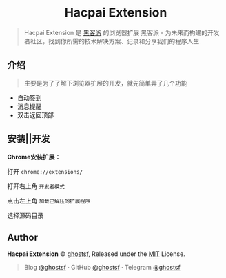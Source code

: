 <h1 align="center">Hacpai Extension</h1>

> Hacpai Extension 是 [黑客派](https://hacpai.com/) 的浏览器扩展
> 黑客派 - 为未来而构建的开发者社区，找到你所需的技术解决方案、记录和分享我们的程序人生

## 介绍

> 主要是为了了解下浏览器扩展的开发，就先简单弄了几个功能

+ 自动签到
+ 消息提醒
+ 双击返回顶部

## 安装||开发

**Chrome安装扩展：**

打开 `chrome://extensions/`

打开右上角 `开发者模式`

点击左上角 `加载已解压的扩展程序`

选择源码目录

## Author

**Hacpai Extension** © [ghostsf](https://github.com/ghostsf), Released under the [MIT](./LICENSE) License.<br>

> Blog [@ghostsf](https://ghostsf) · GitHub [@ghostsf](https://github.com/ghostsf) · Telegram [@ghostsf](https://t.me/ghostsf)
